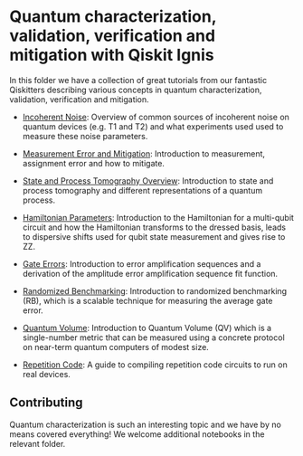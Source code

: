 # Quantum characterization, validation, verification and mitigation with Qiskit Ignis

In this folder we have a collection of great tutorials from our fantastic Qiskitters describing various concepts in quantum characterization, validation, verification and mitigation.

* [Incoherent Noise](coherence-overview.ipynb): Overview of common sources of incoherent noise on quantum devices (e.g. T1 and T2) and what experiments used used to measure these noise parameters.

* [Measurement Error and Mitigation](measurement_error_mitigation.ipynb): Introduction to measurement, assignment error and how to mitigate.

* [State and Process Tomography Overview](tomography-overview.ipynb): Introduction to state and process tomography and different representations of a quantum process.

* [Hamiltonian Parameters](hamiltonian.ipynb): Introduction to the Hamiltonian for a multi-qubit circuit and how the Hamiltonian transforms to the dressed basis, leads to dispersive shifts used for qubit state measurement and gives rise to ZZ.

* [Gate Errors](gate_errors.ipynb): Introduction to error amplification sequences and a derivation of the amplitude error amplification sequence fit function.

* [Randomized Benchmarking](RB_overview.ipynb): Introduction to randomized benchmarking (RB), which is a scalable technique for measuring the average gate error. 

* [Quantum Volume](QV_overview.ipynb): Introduction to Quantum Volume (QV) which is a single-number metric that can be measured using a concrete
protocol on near-term quantum computers of modest size.

* [Repetition Code](repetition_code.ipynb): A guide to compiling repetition code circuits to run on real devices.

## Contributing

Quantum characterization is such an interesting topic and we have by no means covered everything! We welcome additional notebooks in the relevant folder. 
